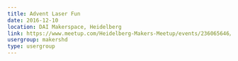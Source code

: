 ```yaml
---
title: Advent Laser Fun
date: 2016-12-10
location: DAI Makerspace, Heidelberg
link: https://www.meetup.com/Heidelberg-Makers-Meetup/events/236065646/
usergroup: makershd
type: usergroup
---
```

